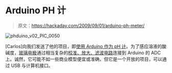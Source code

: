 # Arduino PH 计

> 原文：<https://hackaday.com/2009/09/01/arduino-ph-meter/>

![phduino_v02_PIC_0050](img/486cd970c6da27d1985eb00f06faa1f0.png "phduino_v02_PIC_0050")

[Carlos]向我们发送了他的项目，即[使用 Arduino 作为 pH 计](http://code.google.com/p/phduino/)。为了感应溶液的酸碱度，[玻璃电极](http://en.wikipedia.org/wiki/Glass_electrode)通过相当复杂的[校准、放大、滤波电路](http://lh5.ggpht.com/_CjTtOo4QsAQ/SpxZLVArCKI/AAAAAAAAAL0/7gO3MwHGcnw/s800/pHduino_v02.02_scheme.png)连接到 Arduino 的 ADC 上。诚然，它可能不如一些商业模型便宜或准确，但它是一个开放的项目，可以通过 USB 与计算机接口。